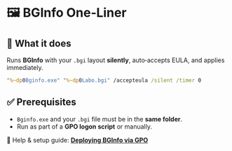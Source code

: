 # 🖼️ BGInfo One‑Liner

## 🔧 What it does
Runs **BGInfo** with your `.bgi` layout **silently**, auto‑accepts EULA, and applies immediately.

```cmd
"%~dp0Bginfo.exe" "%~dp0Labo.bgi" /accepteula /silent /timer 0
```

## ✅ Prerequisites
- `Bginfo.exe` and your `.bgi` file must be in the **same folder**.  
- Run as part of a **GPO logon script** or manually.

🔗 Help & setup guide: **[Deploying BGInfo via GPO](https://blog.wuibaille.fr/2024/05/deploying-bginfo-via-gpo/)**